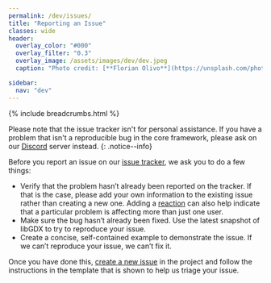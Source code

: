 ```yaml
---
permalink: /dev/issues/
title: "Reporting an Issue"
classes: wide
header:
  overlay_color: "#000"
  overlay_filter: "0.3"
  overlay_image: /assets/images/dev/dev.jpeg
  caption: "Photo credit: [**Florian Olivo**](https://unsplash.com/photos/Ek9Znm8lQ1U)"

sidebar:
  nav: "dev"
---
```


{% include breadcrumbs.html %}

Please note that the issue tracker isn't for personal assistance. If you have a problem that isn't a reproducible bug in the core framework, please ask on our [Discord](/community/discord/) server instead.
{: .notice--info}

Before you report an issue on our [issue tracker](https://github.com/libgdx/libgdx/issues), we ask you to do a few things:
- Verify that the problem hasn’t already been reported on the tracker. If that is the case, please add your own information to the existing issue rather than creating a new one. Adding a [reaction](https://github.blog/2016-03-10-add-reactions-to-pull-requests-issues-and-comments/) can also help indicate that a particular problem is affecting more than just one user.
- Make sure the bug hasn’t already been fixed. Use the latest snapshot of libGDX to try to reproduce your issue.
- Create a concise, self-contained example to demonstrate the issue. If we can’t reproduce your issue, we can’t fix it.

Once you have done this, [create a new issue](https://github.com/libgdx/libgdx/issues/new) in the project and follow the instructions in the template that is shown to help us triage your issue.
